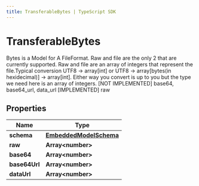 ```yaml
---
title: TransferableBytes | TypeScript SDK
---
```



# TransferableBytes

Bytes is a Model for A FileFormat. Raw and file are the only 2 that are currently supported. Raw and file are an array of integers that represent the file.Typical conversion UTF8 -> array[int] or UTF8 -> array[bytes(in hexidecimal)] -> array[int]. Either way you convert is up to you but the type we need here is an array of integers.  [NOT IMPLEMENTED] base64, base64_url, data_url [IMPLEMENTED] raw

## Properties

Name | Type
------------ | -------------
**schema** | [**EmbeddedModelSchema**](EmbeddedModelSchema)
**raw** | **Array&lt;number&gt;**
**base64** | **Array&lt;number&gt;**
**base64Url** | **Array&lt;number&gt;**
**dataUrl** | **Array&lt;number&gt;**


